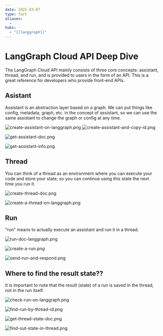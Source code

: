 ```yaml
---
date: 2025-03-07
type: fact
aliases:
  -
hubs:
  - "[[langgraph]]"
---
```


# LangGraph Cloud API Deep Dive

The LangGraph Cloud API mainly consists of three core concepts: assistant, thread, and run, and is provided to users in the form of an API. This is a great reference for developers who provide front-end APIs.


## Asistant

Assistant is an abstraction layer based on a graph. We can put things like config, metadata, graph, etc. in the concept of assistant, so we can use the same assistant to change the graph or config at any time.

![create-assistant-on-langgraph.png](../assets/imgs/create-assistant-on-langgraph.png)
![create-assistant-and-copy-id.png](../assets/imgs/create-assistant-and-copy-id.png)

![get-assistant-doc.png](../assets/imgs/get-assistant-doc.png)

![get-assistant-info.png](../assets/imgs/get-assistant-info.png)


## Thread

You can think of a thread as an environment where you can execute your code and store your state, so you can continue using this state the next time you run it.

![create-thread-doc.png](../assets/imgs/create-thread-doc.png)

![create-a-thread-on-langgraph.png](../assets/imgs/create-a-thread-on-langgraph.png)


## Run

"run" means to actually execute an assistant and run it in a thread.

![run-doc-langgraph.png](../assets/imgs/run-doc-langgraph.png)

![create-a-run.png](../assets/imgs/create-a-run.png)

![send-run-and-respond.png](../assets/imgs/send-run-and-respond.png)


## Where to find the result state??

It is important to note that the result (state) of a run is saved in the thread, not in the run itself.

![check-run-on-langgraph.png](../assets/imgs/check-run-on-langgraph.png)

![find-run-by-thread-id.png](../assets/imgs/find-run-by-thread-id.png)

![get-thread-state-doc.png](../assets/imgs/get-thread-state-doc.png)

![find-out-state-in-thread.png](../assets/imgs/find-out-state-in-thread.png)



